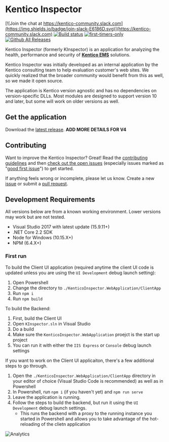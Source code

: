 # Kentico Inspector

[![Join the chat at https://kentico-community.slack.com](https://img.shields.io/badge/join-slack-E6186D.svg)](https://kentico-community.slack.com)
[![Build status](https://ci.appveyor.com/api/projects/status/udykjx510v83w9y6?svg=true)](https://ci.appveyor.com/project/kentico/kinspector)
[![first-timers-only](https://img.shields.io/badge/first--timers--only-friendly-blue.svg)](http://www.firsttimersonly.com/)
[![Github All Releases](https://img.shields.io/github/downloads/kentico/kinspector/total.svg)](https://github.com/Kentico/KInspector/releases)

Kentico Inspector (formerly KInspector) is an application for analyzing the health, performance and security of **[Kentico EMS](https://www.kentico.com/)** solutions.

Kentico Inspector was initially developed as an internal application by the Kentico consulting team to help evaluation customer's web sites. We quickly realized that the broader community would benefit from this as well, so we made it open source.

The application is Kentico version agnostic and has no dependencies on version-specific DLLs. Most modules are designed to support version 10 and later, but some will work on older versions as well.

## Get the application

Download the [latest release](https://github.com/Kentico/KInspector/releases/latest). **ADD MORE DETAILS FOR V4**

## Contributing

Want to improve the Kentico Inspector? Great! Read the [contributing guidelines](https://github.com/Kentico/KInspector/blob/master/CONTRIBUTING.md) and then [check out the open issues](https://github.com/Kentico/KInspector/issues) (especially issues marked as "[good first issue](https://github.com/Kentico/KInspector/labels/good%20first%20issue)") to get started.

If anything feels wrong or incomplete, please let us know. Create a new [issue](https://github.com/Kentico/KInspector/issues/new) or submit a [pull request](https://help.github.com/articles/using-pull-requests/).

## Development Requirements

All versions below are from a known working environment. Lower versions may work but are not tested.

- Visual Studio 2017 with latest update (15.9.11+)
- .NET Core 2.2 SDK
- Node for Windows (10.15.X+)
- NPM (6.4.X+)

### First run

To build the Client UI application (required anytime the client UI code is updated unless you are using the `UI Development` debug launch setting):

1. Open Powershell
1. Change the directory to `./KenticoInspector.WebApplication/ClientApp`
1. Run `npm i`
1. Run `npm build`

To build the Backend:

1. First, build the Client UI
1. Open `KInspector.sln` in Visual Studio
1. Do a build
1. Make sure the `KenticoInspector.WebApplication` proejct is the start up project
1. You can run it with either the `IIS Express` or `Console` debug launch settings

If you want to work on the Client UI applicaiton, there's a few additional steps to go through.

1. Open the `./KenticoInspector.WebApplication/ClientApp` directory in your editor of choice (Visual Studio Code is recommended) as well as in Powershell
1. In Powershell, run `npm i` (if you haven't yet) and `npm run serve`
1. Leave the application is running.
1. Follow the steps to build the backend, but run it using the `UI Development` debug launch settings.
   - This runs the backend with a proxy to the running instance you started in Powershell and allows you to take advantage of the hot-reloading of the clietn application

![Analytics](https://kentico-ga-beacon.azurewebsites.net/api/UA-69014260-4/Kentico/KInspector?pixel)
